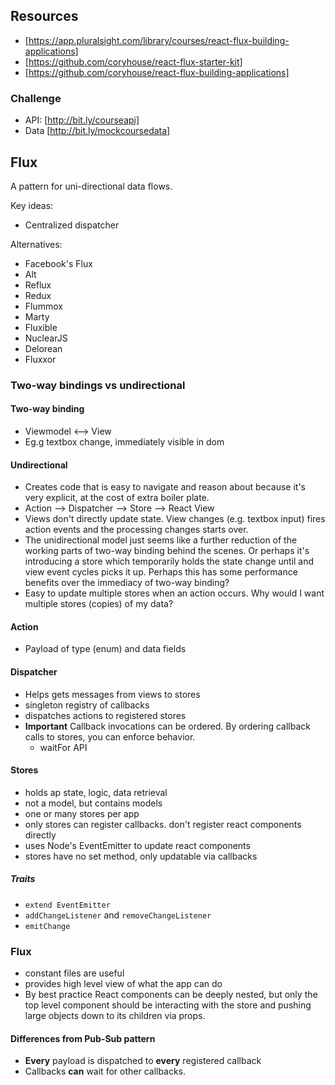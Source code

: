 ## Resources

* [https://app.pluralsight.com/library/courses/react-flux-building-applications]
* [https://github.com/coryhouse/react-flux-starter-kit]
* [https://github.com/coryhouse/react-flux-building-applications]

### Challenge

* API: [http://bit.ly/courseapi]
* Data [http://bit.ly/mockcoursedata]

## Flux

A pattern for uni-directional data flows.

Key ideas:
* Centralized dispatcher

Alternatives:
* Facebook's Flux
* Alt
* Reflux
* Redux
* Flummox
* Marty
* Fluxible
* NuclearJS
* Delorean
* Fluxxor

### Two-way bindings vs undirectional

#### Two-way binding

* Viewmodel <--> View 
* Eg.g textbox change, immediately visible in dom

#### Undirectional

* Creates code that is easy to navigate and reason about because it's very explicit, at the cost of extra boiler plate.
* Action --> Dispatcher --> Store --> React View
* Views don't directly update state. View changes (e.g. textbox input) fires action events and the processing changes starts over.
* The unidirectional model just seems like a further reduction of the working parts of two-way binding behind the scenes. Or perhaps it's introducing a store which temporarily holds the state change until and view event cycles picks it up. Perhaps this has some performance benefits over the immediacy of two-way binding?
* Easy to update multiple stores when an action occurs. Why would I want multiple stores (copies) of my data?

#### Action

* Payload of type (enum) and data fields

#### Dispatcher

* Helps gets messages from views to stores
* singleton registry of callbacks
* dispatches actions to registered stores
* **Important** Callback invocations can be ordered. By ordering callback calls to stores, you can enforce behavior.
    * waitFor API

#### Stores

* holds ap state, logic, data retrieval
* not a model, but contains models
* one or many stores per app
* only stores can register callbacks. don't register react components directly
* uses Node's EventEmitter to update react components
* stores have no set method, only updatable via callbacks

##### Traits

* `extend EventEmitter`
* `addChangeListener` and `removeChangeListener`
* `emitChange`


### Flux

* constant files are useful
* provides high level view of what the app can do
* By best practice React components can be deeply nested, but only the top level component should be interacting with the store and pushing large objects down to its children via props.

#### Differences from Pub-Sub pattern

* **Every** payload is dispatched to **every** registered callback
* Callbacks **can** wait for other callbacks.